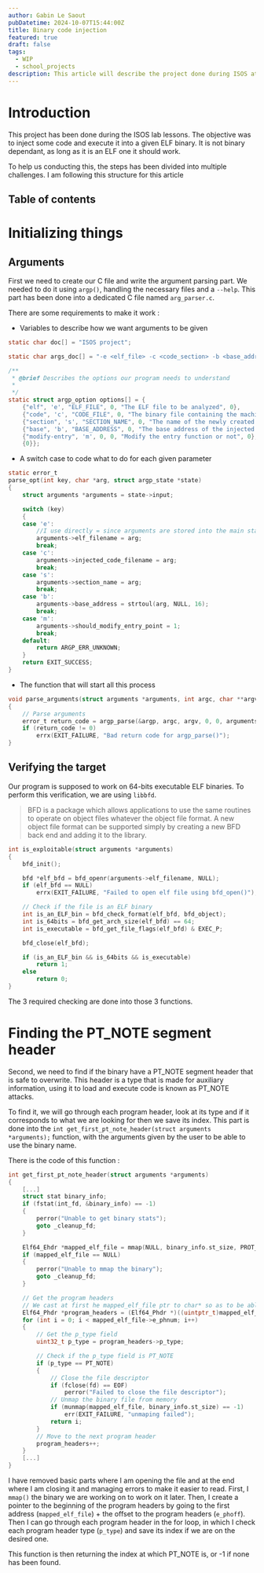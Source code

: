 ```yaml
---
author: Gabin Le Saout
pubDatetime: 2024-10-07T15:44:00Z
title: Binary code injection
featured: true
draft: false
tags: 
  - WIP
  - school_projects
description: This article will describe the project done during ISOS at school
---
```

# Introduction
This project has been done during the ISOS lab lessons. The objective was to inject some code and execute it into a given ELF binary. It is not binary dependant, as long as it is an ELF one it should work. 

To help us conducting this, the steps has been divided into multiple challenges. I am following this structure for this article

## Table of contents

# Initializing things
## Arguments
First we need to create our C file and write the argument parsing part. We needed to do it using `argp()`, handling the necessary files and a `--help`.
This part has been done into a dedicated C file named `arg_parser.c`. 

There are some requirements to make it work :
- Variables to describe how we want arguments to be given
```c
static char doc[] = "ISOS project";

static char args_doc[] = "-e <elf_file> -c <code_section> -b <base_address> -m <modify-entry>";

/**
 * @brief Describes the options our program needs to understand
 *
 */
static struct argp_option options[] = {
    {"elf", 'e', "ELF_FILE", 0, "The ELF file to be analyzed", 0},
    {"code", 'c', "CODE_FILE", 0, "The binary file containing the machine code to be injected", 0},
    {"section", 's', "SECTION_NAME", 0, "The name of the newly created section", 0},
    {"base", 'b', "BASE_ADDRESS", 0, "The base address of the injected code", 0},
    {"modify-entry", 'm', 0, 0, "Modify the entry function or not", 0},
    {0}};
```
- A switch case to code what to do for each given parameter
```c
static error_t
parse_opt(int key, char *arg, struct argp_state *state)
{
    struct arguments *arguments = state->input;

    switch (key)
    {
    case 'e':
        //I use directly = since arguments are stored into the main stack frame
        arguments->elf_filename = arg;
        break;
    case 'c':
        arguments->injected_code_filename = arg;
        break;
    case 's':
        arguments->section_name = arg;
        break;
    case 'b':
        arguments->base_address = strtoul(arg, NULL, 16);
        break;
    case 'm':
        arguments->should_modify_entry_point = 1;
        break;
    default:
        return ARGP_ERR_UNKNOWN;
    }
    return EXIT_SUCCESS;
}
```
- The function that will start all this process
```c
void parse_arguments(struct arguments *arguments, int argc, char **argv)
{
    // Parse arguments
    error_t return_code = argp_parse(&argp, argc, argv, 0, 0, arguments);
    if (return_code != 0)
        errx(EXIT_FAILURE, "Bad return code for argp_parse()");
}
```
## Verifying the target
Our program is supposed to work on 64-bits executable ELF binaries. To perform this verification, we are using `libbfd`.
> BFD is a package which allows applications to use the same routines to operate on object files whatever the object file format. A new object file format can be supported simply by creating a new BFD back end and adding it to the library. 
```c
int is_exploitable(struct arguments *arguments)
{
    bfd_init();

    bfd *elf_bfd = bfd_openr(arguments->elf_filename, NULL);
    if (elf_bfd == NULL)
        errx(EXIT_FAILURE, "Failed to open elf file using bfd_open()");

    // Check if the file is an ELF binary
    int is_an_ELF_bin = bfd_check_format(elf_bfd, bfd_object);
    int is_64bits = bfd_get_arch_size(elf_bfd) == 64;
    int is_executable = bfd_get_file_flags(elf_bfd) & EXEC_P;

    bfd_close(elf_bfd);

    if (is_an_ELF_bin && is_64bits && is_executable)
        return 1;
    else
        return 0;
}
```
The 3 required checking are done into those 3 functions.

# Finding the PT_NOTE segment header

Second, we need to find if the binary have a PT_NOTE segment header that is safe to overwrite. This header is a type that is made for auxiliary information, using it to load and execute code is known as PT_NOTE attacks.

To find it, we will go through each program header, look at its type and if it corresponds to what we are looking for then we save its index. This part is done into the `int get_first_pt_note_header(struct arguments *arguments);` function, with the arguments given by the user to be able to use the binary name. 

There is the code of this function :
```c
int get_first_pt_note_header(struct arguments *arguments)
{
    [...]
    struct stat binary_info;
    if (fstat(int_fd, &binary_info) == -1)
    {
        perror("Unable to get binary stats");
        goto _cleanup_fd;
    }

    Elf64_Ehdr *mapped_elf_file = mmap(NULL, binary_info.st_size, PROT_READ, MAP_PRIVATE, int_fd, 0);
    if (mapped_elf_file == NULL)
    {
        perror("Unable to mmap the binary");
        goto _cleanup_fd;
    }

    // Get the program headers
    // We cast at first he mapped_elf_file ptr to char* so as to be able to add the offset without problems
    Elf64_Phdr *program_headers = (Elf64_Phdr *)((uintptr_t)mapped_elf_file + mapped_elf_file->e_phoff);
    for (int i = 0; i < mapped_elf_file->e_phnum; i++)
    {
        // Get the p_type field
        uint32_t p_type = program_headers->p_type;

        // Check if the p_type field is PT_NOTE
        if (p_type == PT_NOTE)
        {
            // Close the file descriptor
            if (fclose(fd) == EOF)
                perror("Failed to close the file descriptor");
            // Unmap the binary file from memory
            if (munmap(mapped_elf_file, binary_info.st_size) == -1)
                err(EXIT_FAILURE, "unmaping failed");
            return i;
        }
        // Move to the next program header
        program_headers++;
    }
    [...]
}
```
I have removed basic parts where I am opening the file and at the end where I am closing it and managing errors to make it easier to read. First, I `mmap()` the binary we are working on to work on it later. Then, I create a pointer to the beginning of the program headers by going to the first address (`mapped_elf_file`) + the offset to the program headers (`e_phoff`). Then I can go through each program header in the for loop, in which I check each program header type (`p_type`) and save its index if we are on the desired one. 

This function is then returning the index at which PT_NOTE is, or -1 if none has been found. 
